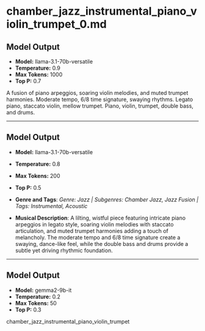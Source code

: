 # chamber_jazz_instrumental_piano_violin_trumpet_0.md

## Model Output
- **Model:** llama-3.1-70b-versatile
- **Temperature:** 0.9
- **Max Tokens:** 1000
- **Top P:** 0.7

A fusion of piano arpeggios, soaring violin melodies, and muted trumpet harmonies. Moderate tempo, 6/8 time signature, swaying rhythms. Legato piano, staccato violin, mellow trumpet. Piano, violin, trumpet, double bass, and drums.

---

## Model Output
- **Model:** llama-3.1-70b-versatile
- **Temperature:** 0.8
- **Max Tokens:** 200
- **Top P:** 0.5

- **Genre and Tags**: *Genre: Jazz | Subgenres: Chamber Jazz, Jazz Fusion | Tags: Instrumental, Acoustic*
- **Musical Description**: A lilting, wistful piece featuring intricate piano arpeggios in legato style, soaring violin melodies with staccato articulation, and muted trumpet harmonies adding a touch of melancholy. The moderate tempo and 6/8 time signature create a swaying, dance-like feel, while the double bass and drums provide a subtle yet driving rhythmic foundation.

---

## Model Output
- **Model:** gemma2-9b-it
- **Temperature:** 0.2
- **Max Tokens:** 50
- **Top P:** 0.3

chamber_jazz_instrumental_piano_violin_trumpet
